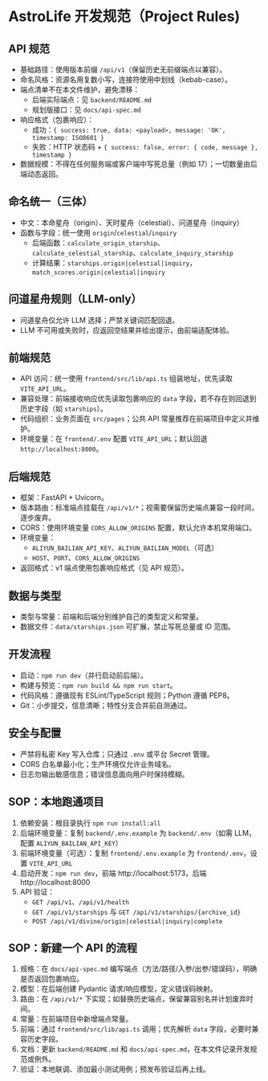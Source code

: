 # AstroLife 开发规范（Project Rules)

## API 规范

- 基础路径：使用版本前缀 `/api/v1`（保留历史无前缀端点以兼容）。
- 命名风格：资源名用复数小写，连接符使用中划线（kebab-case）。
- 端点清单不在本文件维护，避免漂移：
  - 后端实际端点：见 `backend/README.md`
  - 规划版接口：见 `docs/api-spec.md`
- 响应格式（包裹响应）：
  - 成功：`{ success: true, data: <payload>, message: 'OK', timestamp: ISO8601 }`
  - 失败：HTTP 状态码 + `{ success: false, error: { code, message }, timestamp }`
- 数据规模：不得在任何服务端或客户端中写死总量（例如 17）；一切数量由后端动态返回。

## 命名统一（三体）

- 中文：本命星舟（origin）、天时星舟（celestial）、问道星舟（inquiry）
- 函数与字段：统一使用 `origin`/`celestial`/`inquiry`
  - 后端函数：`calculate_origin_starship`、`calculate_celestial_starship`、`calculate_inquiry_starship`
  - 计算结果：`starships.origin|celestial|inquiry`，`match_scores.origin|celestial|inquiry`

## 问道星舟规则（LLM-only）

- 问道星舟仅允许 LLM 选择；严禁关键词匹配回退。
- LLM 不可用或失败时，应返回空结果并给出提示，由前端适配体验。

## 前端规范

- API 访问：统一使用 `frontend/src/lib/api.ts` 组装地址，优先读取 `VITE_API_URL`。
- 兼容处理：前端接收响应优先读取包裹响应的 `data` 字段，若不存在则回退到历史字段（如 `starships`）。
- 代码组织：业务页面在 `src/pages`；公共 API 常量推荐在前端项目中定义并维护。
- 环境变量：在 `frontend/.env` 配置 `VITE_API_URL`；默认回退 `http://localhost:8000`。

## 后端规范

- 框架：FastAPI + Uvicorn。
- 版本路由：标准端点挂载在 `/api/v1/*`；视需要保留历史端点兼容一段时间，逐步废弃。
- CORS：使用环境变量 `CORS_ALLOW_ORIGINS` 配置，默认允许本机常用端口。
- 环境变量：
  - `ALIYUN_BAILIAN_API_KEY`、`ALIYUN_BAILIAN_MODEL`（可选）
  - `HOST`、`PORT`、`CORS_ALLOW_ORIGINS`
- 返回格式：v1 端点使用包裹响应格式（见 API 规范）。

## 数据与类型

- 类型与常量：前端和后端分别维护自己的类型定义和常量。
- 数据文件：`data/starships.json` 可扩展，禁止写死总量或 ID 范围。

## 开发流程

- 启动：`npm run dev`（并行启动前后端）。
- 构建与预览：`npm run build && npm run start`。
- 代码风格：遵循现有 ESLint/TypeScript 规则；Python 遵循 PEP8。
- Git：小步提交，信息清晰；特性分支合并前自测通过。

## 安全与配置

- 严禁将私密 Key 写入仓库；只通过 `.env` 或平台 Secret 管理。
- CORS 白名单最小化；生产环境仅允许业务域名。
- 日志勿输出敏感信息；错误信息面向用户时保持模糊。

## SOP：本地跑通项目

1) 依赖安装：根目录执行 `npm run install:all`
2) 后端环境变量：复制 `backend/.env.example` 为 `backend/.env`（如需 LLM，配置 `ALIYUN_BAILIAN_API_KEY`）
3) 前端环境变量（可选）：复制 `frontend/.env.example` 为 `frontend/.env`，设置 `VITE_API_URL`
4) 启动开发：`npm run dev`，前端 http://localhost:5173，后端 http://localhost:8000
5) API 验证：
   - `GET /api/v1`、`/api/v1/health`
   - `GET /api/v1/starships` 与 `GET /api/v1/starships/{archive_id}`
   - `POST /api/v1/divine/origin|celestial|inquiry|complete`

## SOP：新建一个 API 的流程

1) 规格：在 `docs/api-spec.md` 编写端点（方法/路径/入参/出参/错误码），明确是否返回包裹响应。
2) 模型：在后端创建 Pydantic 请求/响应模型，定义错误码映射。
3) 路由：在 `/api/v1/*` 下实现；如替换历史端点，保留兼容别名并计划废弃时间。
4) 常量：在前端项目中新增端点常量。
5) 前端：通过 `frontend/src/lib/api.ts` 调用；优先解析 `data` 字段，必要时兼容历史字段。
6) 文档：更新 `backend/README.md` 和 `docs/api-spec.md`，在本文件记录开发规范或例外。
7) 验证：本地联调、添加最小测试用例；预发布验证后再上线。
